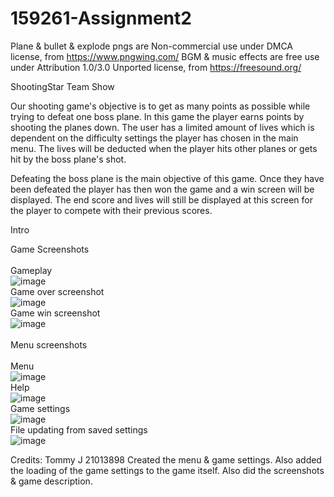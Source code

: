 # 159261-Assignment2

Plane & bullet & explode pngs are Non-commercial use under DMCA license, from https://www.pngwing.com/
BGM & music effects are free use under Attribution 1.0/3.0 Unported license, from https://freesound.org/

ShootingStar Team Show

Our shooting game's objective is to get as many points as possible while trying to defeat one boss plane. 
In this game the player earns points by shooting the planes down. The user has a limited amount of lives which is 
dependent on the difficulty settings the player has chosen in the main menu. The lives will be deducted when the 
player hits other planes or gets hit by the boss plane's shot. 

Defeating the boss plane is the main objective of this game. Once they have been defeated the player has then
won the game and a win screen will be displayed. The end score and lives will still be displayed at this screen
for the player to compete with their previous scores. 




Intro


Game Screenshots<br/>
<br/>
Gameplay<br/>
![image](https://user-images.githubusercontent.com/105618898/174268770-c911ff72-99c3-4aa1-a8a5-d7b4f4cde338.png)
<br/>
Game over screenshot<br/>
![image](https://user-images.githubusercontent.com/105618898/174268980-d3c2471a-1716-45f2-a9cc-69c151becec7.png)
<br/>
Game win screenshot<br/>
![image](https://user-images.githubusercontent.com/105618898/174269363-e3787e33-d283-4ed7-bf58-b1d7b5fe11a0.png)
<br/>
<br/>
Menu screenshots<br/>
<br/>
Menu<br/>
![image](https://user-images.githubusercontent.com/105618898/174269485-fc893793-c6b4-41a5-927d-ef923c88175f.png)
<br/>
Help<br/>
![image](https://user-images.githubusercontent.com/105618898/174269512-b661d37a-eb04-4a58-9a13-7c519d00e955.png)
<br/>
Game settings<br/>
![image](https://user-images.githubusercontent.com/105618898/174269687-9e7b266b-b813-4372-bc4b-1b3697a74037.png)
<br/>
File updating from saved settings<br/>
![image](https://user-images.githubusercontent.com/105618898/174269879-a096cd0d-3a74-42d9-98d0-7d2198451a7b.png)
<br/>

Credits:
Tommy J 21013898
Created the menu & game settings. Also added the loading of the game settings to the game itself.
Also did the screenshots & game description. 
